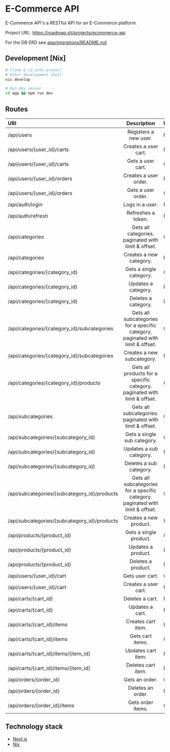 # E-Commerce API

E-Commerce API's a RESTful API for an E-Commerce platform.

Project URL: https://roadmap.sh/projects/ecommerce-api

For the DB ERD see [app/migrations/README.md](app/migrations/README.md)

## Development \[Nix\]

```bash
# Clone & cd into project
# Enter development shell
nix develop

# Run dev server
cd app && npm run dev
```

## Routes

| URI                                          |                                  Description                                   | Method |
| :------------------------------------------- | :----------------------------------------------------------------------------: | :----- |
| /api/users                                   |                             Registers a new user.                              | POST   |
| /api/users/{user_id}/carts                   |                              Creates a user cart.                              | POST   |
| /api/users/{user_id}/carts                   |                               Gets a user cart.                                | GET    |
| /api/users/{user_id}/orders                  |                             Creates a user order.                              | POST   |
| /api/users/{user_id}/orders                  |                               Gets a user order.                               | GET    |
| /api/auth/login                              |                                Logs in a user.                                 | POST   |
| /api/auth/refresh                            |                               Refreshes a token.                               | POST   |
| /api/categories                              |              Gets all categories. paginated with limit & offset.               | GET    |
| /api/categories                              |                            Creates a new category.                             | POST   |
| /api/categories/{category_id}                |                            Gets a single category.                             | GET    |
| /api/categories/{category_id}                |                              Updates a category.                               | PATCH  |
| /api/categories/{category_id}                |                              Deletes a category.                               | DELETE |
| /api/categories/{category_id}/subcategories  | Gets all subcategories for a specific category. paginated with limit & offset. | GET    |
| /api/categories/{category_id}/subcategories  |                           Creates a new subcategory.                           | POST   |
| /api/categories/{category_id}/products       |   Gets all products for a specific category. paginated with limit & offset.    | GET    |
| /api/subcategories                           |             Gets all subcategories. paginated with limit & offset.             | GET    |
| /api/subcategories/{subcategory_id}          |                          Gets a single sub category.                           | GET    |
| /api/subcategories/{subcategory_id}          |                            Updates a sub category.                             | PATCH  |
| /api/subcategories/{subcategory_id}          |                            Deletes a sub category.                             | DELETE |
| /api/subcategories/{subcategory_id}/products | Gets all subcategories for a specific category. paginated with limit & offset. | GET    |
| /api/subcategories/{subcategory_id}/products |                             Creates a new product.                             | POST   |
| /api/products/{product_id}                   |                             Gets a single product.                             | GET    |
| /api/products/{product_id}                   |                               Updates a product.                               | PATCH  |
| /api/products/{product_id}                   |                               Deletes a product.                               | DELETE |
| /api/users/{user_id}/cart                    |                                Gets user cart.                                 | GET    |
| /api/users/{user_id}/cart                    |                              Creates a user cart.                              | POST   |
| /api/carts/{cart_id}                         |                                Deletes a cart.                                 | DELETE |
| /api/carts/{cart_id}                         |                                Updates a cart.                                 | PATCH  |
| /api/carts/{cart_id}/items                   |                               Creates cart item.                               | POST   |
| /api/carts/{cart_id}/items                   |                                Gets cart items.                                | GET    |
| /api/carts/{cart_id}/items/{item_id}         |                               Updates cart item.                               | PATCH  |
| /api/carts/{cart_id}/items/{item_id}         |                               Deletes cart item.                               | DELETE |
| /api/orders/{order_id}                       |                                 Gets an order.                                 | GET    |
| /api/orders/{order_id}                       |                               Deletes an order.                                | DELETE |
| /api/orders/{order_id}/items                 |                               Gets order items.                                | GET    |

## Technology stack

- [Next.js](https://nextjs.org/)
- [Nix](https://nixos.org/nix/)
